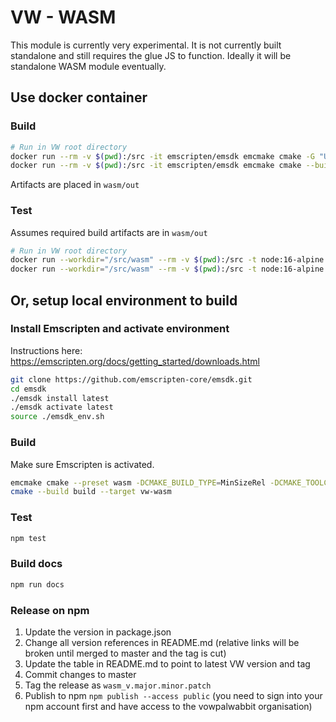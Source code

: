 # VW - WASM

This module is currently very experimental. It is not currently built standalone and still requires the glue JS to function. Ideally it will be standalone WASM module eventually.

## Use docker container
### Build
```sh
# Run in VW root directory
docker run --rm -v $(pwd):/src -it emscripten/emsdk emcmake cmake -G "Unix Makefiles" --preset wasm -DCMAKE_BUILD_TYPE=MinSizeRel -DCMAKE_TOOLCHAIN_FILE=/src/ext_libs/vcpkg/scripts/buildsystems/vcpkg.cmake
docker run --rm -v $(pwd):/src -it emscripten/emsdk emcmake cmake --build /src/build --target vw-wasm -j $(nproc)
```

Artifacts are placed in `wasm/out`

### Test
Assumes required build artifacts are in `wasm/out`

```sh
# Run in VW root directory
docker run --workdir="/src/wasm" --rm -v $(pwd):/src -t node:16-alpine npm install
docker run --workdir="/src/wasm" --rm -v $(pwd):/src -t node:16-alpine npm test
```

## Or, setup local environment to build

### Install Emscripten and activate environment
Instructions here: https://emscripten.org/docs/getting_started/downloads.html
```sh
git clone https://github.com/emscripten-core/emsdk.git
cd emsdk
./emsdk install latest
./emsdk activate latest
source ./emsdk_env.sh
```

### Build
Make sure Emscripten is activated.
```sh
emcmake cmake --preset wasm -DCMAKE_BUILD_TYPE=MinSizeRel -DCMAKE_TOOLCHAIN_FILE=$(pwd)/ext_libs/vcpkg/scripts/buildsystems/vcpkg.cmake
cmake --build build --target vw-wasm
```

### Test
```sh
npm test
```

### Build docs
``` sh
npm run docs
```

### Release on npm

1. Update the version in package.json
2. Change all version references in README.md (relative links will be broken until merged to master and the tag is cut)
3. Update the table in README.md to point to latest VW version and tag
4. Commit changes to master
5. Tag the release as `wasm_v.major.minor.patch`
6. Publish to npm `npm publish --access public` (you need to sign into your npm account first and have access to the vowpalwabbit organisation)